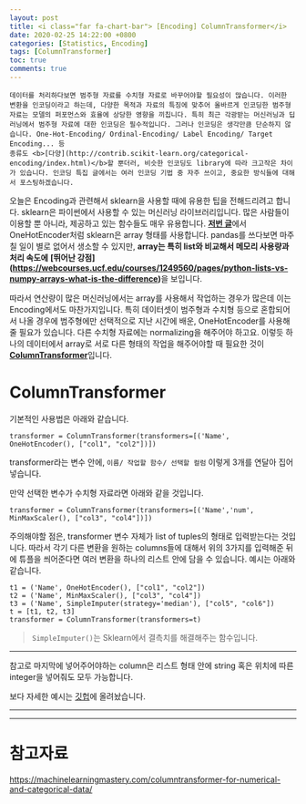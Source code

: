 ```yaml
---
layout: post
title: <i class="far fa-chart-bar"> [Encoding] ColumnTransformer</i>
date: 2020-02-25 14:22:00 +0800
categories: [Statistics, Encoding]
tags: [ColumnTransformer]
toc: true
comments: true
---
```


```
데이터를 처리하다보면 범주형 자료를 수치형 자료로 바꾸어야할 필요성이 많습니다. 이러한 변환을 인코딩이라고 하는데, 다양한 목적과 자료의 특징에 맞추어 올바르게 인코딩한 범주형 자료는 모델의 퍼포먼스와 효율에 상당한 영향을 끼칩니다. 특히 최근 각광받는 머신러닝과 딥러닝에서 범주형 자료에 대한 인코딩은 필수적입니다. 그러나 인코딩은 생각만큼 단순하지 않습니다. One-Hot-Encoding/ Ordinal-Encoding/ Label Encoding/ Target Encoding... 등
종류도 <b>[다양](http://contrib.scikit-learn.org/categorical-encoding/index.html)</b>할 뿐더러, 비슷한 인코딩도 library에 따라 크고작은 차이가 있습니다. 인코딩 특집 글에서는 여러 인코딩 기법 중 자주 쓰이고, 중요한 방식들에 대해서 포스팅하겠습니다.
```   

오늘은 Encoding과 관련해서 sklearn을 사용할 때에 유용한 팁을 전해드리려고 합니다. sklearn은 파이썬에서 사용할 수 있는 머신러닝 라이브러리입니다.
많은 사람들이 이용할 뿐 아니라, 제공하고 있는 함수들도 매우 유용합니다.
<b>[저번 글](https://haehwan.github.io/posts/Sta-Encoding/)</b>에서 OneHotEncoder처럼 sklearn은 array 형태를 사용합니다.
pandas를 쓰다보면 마주칠 일이 별로 없어서 생소할 수 있지만, 
<b>array는 특히 list와 비교해서 메모리 사용량과 처리 속도에</b> <b>[뛰어난 강점]
(https://webcourses.ucf.edu/courses/1249560/pages/python-lists-vs-numpy-arrays-what-is-the-difference)</b>을 보입니다.  

따라서 연산량이 많은 머신러닝에서는 array를 사용해서 작업하는 경우가 많은데 이는 Encoding에서도 마찬가지입니다.
특히 데이터셋이 범주형과 수치형 등으로 혼합되어서 나올 경우에 범주형에만 선택적으로 지난 시간에 배운, OneHotEncoder를 사용해줄 필요가 있습니다.
다른 수치형 자료에는 normalizing을 해주어야 하고요.
이렇듯 하나의 데이터에서 array로 서로 다른 형태의 작업을 해주어야할 때 필요한 것이 <b>[ColumnTransformer](https://scikit-learn.org/stable/modules/generated/sklearn.compose.ColumnTransformer.html)</b>입니다. 


# ColumnTransformer
기본적인 사용법은 아래와 같습니다. 

```
transformer = ColumnTransformer(transformers=[('Name', OneHotEncoder(), ["col1", "col2"])])
```  

transformer라는 변수 안에, `이름/ 작업할 함수/ 선택할 컬럼` 이렇게 3개를 연달아 집어넣습니다.  

만약 선택한 변수가 수치형 자료라면 아래와 같을 것입니다.

```
transformer = ColumnTransformer(transformers=[('Name','num', MinMaxScaler(), ["col3", "col4"])])
```  

주의해야할 점은, transformer 변수 자체가 list of tuples의 형태로 입력받는다는 것입니다.
따라서 각기 다른 변환을 원하는 columns들에 대해서 위의 3가지를 입력해준 뒤에 튜플을 씌어준다면 여러 변환을 하나의 리스트 안에 담을 수 있습니다.
예시는 아래와 같습니다.  

```
t1 = ('Name', OneHotEncoder(), ["col1", "col2"])
t2 = ('Name', MinMaxScaler(), ["col3", "col4"])
t3 = ('Name', SimpleImputer(strategy='median'), ["col5", "col6"])
t = [t1, t2, t3]
transformer = ColumnTransformer(transformers=t)
```  
>  `SimpleImputer()`는 Sklearn에서 결측치를 해결해주는 함수입니다.  

***  

참고로 마지막에 넣어주어야하는 column은 리스트 형태 안에 string 혹은 위치에 따른 integer을 넣어줘도 모두 가능합니다.  


보다 자세한 예시는 [깃헙](https://github.com/HaeHwan/HaeHwan.github.io/blob/master/_posts/%5BEncoding%5D%20OHE/%EC%8B%AC%ED%99%94%EA%B3%BC%EC%A0%95/ColumnTransformer.ipynb)에 올려놨습니다.






***
***

# 참고자료
https://machinelearningmastery.com/columntransformer-for-numerical-and-categorical-data/
